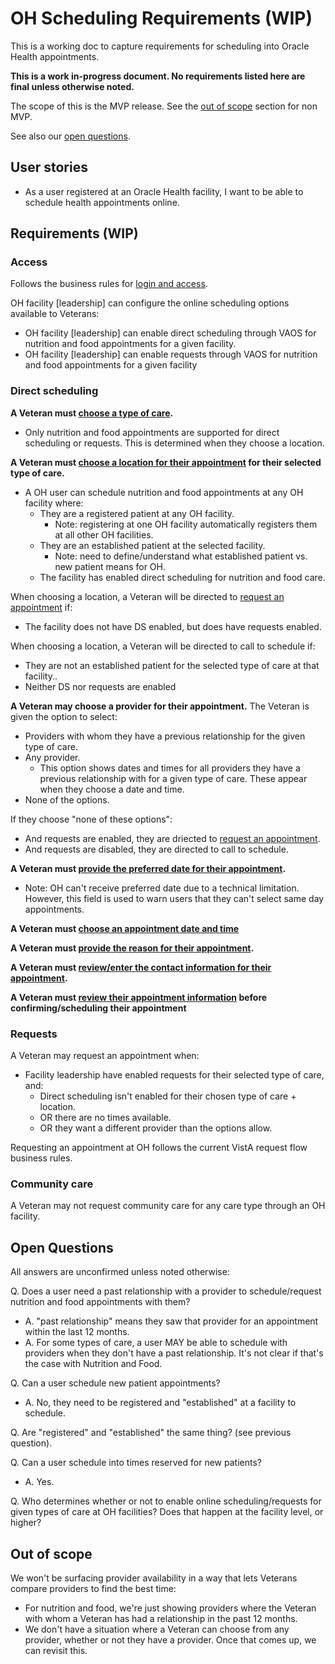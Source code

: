 # OH Scheduling Requirements (WIP)

This is a working doc to capture requirements for scheduling into Oracle Health appointments. 

**This is a work in-progress document. No requirements listed here are final unless otherwise noted.**

The scope of this is the MVP release. See the [out of scope](#out-of-scope) section for non MVP. 

See also our [open questions](#open-questions).


## User stories

- As a user registered at an Oracle Health facility, I want to be able to schedule health appointments online.


## Requirements (WIP)

### Access

Follows the business rules for [login and access](login-and-access.md).

OH facility [leadership] can configure the online scheduling options available to Veterans:
- OH facility [leadership] can enable direct scheduling through VAOS for nutrition and food appointments for a given facility.
- OH facility [leadership] can enable requests through VAOS for nutrition and food appointments for a given facility

### Direct scheduling

**A Veteran must [choose a type of care](schedule-flow/all--type-of-care.md).**
   - Only nutrition and food appointments are supported for direct scheduling or requests. This is determined when they choose a location.

**A Veteran must [choose a location for their appointment](schedule-flow/va-direct--choose-location.md) for their selected type of care.**
- A OH user can schedule nutrition and food appointments at any OH facility where:
  - They are a registered patient at any OH facility.
    - Note: registering at one OH facility automatically registers them at all other OH facilities.
  - They are an established patient at the selected facility.
    - Note: need to define/understand what established patient vs. new patient means for OH.
  - The facility has enabled direct scheduling for nutrition and food care.

When choosing a location, a Veteran will be directed to [request an appointment](#requests) if:
  - The facility does not have DS enabled, but does have requests enabled.

When choosing a location, a Veteran will be directed to call to schedule if:
   - They are not an established patient for the selected type of care at that facility..
   - Neither DS nor requests are enabled


**A Veteran may choose a provider for their appointment.**
The Veteran is given the option to select:
- Providers with whom they have a previous relationship for the given type of care.
- Any provider.
  - This option shows dates and times for all providers they have a previous relationship with for a given type of care. These appear when they choose a date and time.
- None of the options.

If they choose "none of these options":
- And requests are enabled, they are driected to [request an appointment](#requests).
- And requests are disabled, they are directed to call to schedule.

**A Veteran must [provide the preferred date for their appointment](schedule-flow/va-direct--preferred-date.md).**
- Note: OH can't receive preferred date due to a technical limitation. However, this field is used to warn users that they can't select same day appointments.


**A Veteran must [choose an appointment date and time](schedule-flow/va-direct--choose-a-date.md)**


**A Veteran must [provide the reason for their appointment](schedule-flow/va-direct--reason-for-appointment.md).**


**A Veteran must [review/enter the contact information for their appointment](schedule-flow/va-direct--reason-for-appointment.md).**


**A Veteran must [review their appointment information](schedule-flow/va-direct--review-and-submit.md) before confirming/scheduling their appointment**


### Requests

A Veteran may request an appointment when:
- Facility leadership have enabled requests for their selected type of care, and:
  - Direct scheduling isn't enabled for their chosen type of care + location.
  - OR there are no times available.
  - OR they want a different provider than the options allow.

Requesting an appointment at OH follows the current VistA request flow business rules.

### Community care

A Veteran may not request community care for any care type through an OH facility.

## Open Questions

All answers are unconfirmed unless noted otherwise:

Q. Does a user need a past relationship with a provider to schedule/request nutrition and food appointments with them?
   - A. "past relationship" means they saw that provider for an appointment within the last 12 months.
   - A. For some types of care, a user MAY be able to schedule with providers when they don't have a past relationship. It's not clear if that's the case with Nutrition and Food.

Q. Can a user schedule new patient appointments?
   - A. No, they need to be registered and "established" at a facility to schedule.

Q. Are "registered" and "established" the same thing? (see previous question).

Q. Can a user schedule into times reserved for new patients?
 - A. Yes.
  
Q. Who determines whether or not to enable online scheduling/requests for given types of care at OH facilities? Does that happen at the facility level, or higher?

## Out of scope

We won't be surfacing provider availability in a way that lets Veterans compare providers to find the best time:
- For nutrition and food, we're just showing providers where the Veteran with whom a Veteran has had a relationship in the past 12 months.
- We don't have a situation where a Veteran can choose from any provider, whether or not they have a provider. Once that comes up, we can revisit this. 



